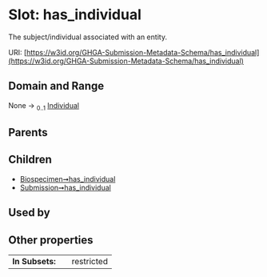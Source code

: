 
# Slot: has_individual


The subject/individual associated with an entity.

URI: [https://w3id.org/GHGA-Submission-Metadata-Schema/has_individual](https://w3id.org/GHGA-Submission-Metadata-Schema/has_individual)


## Domain and Range

None &#8594;  <sub>0..1</sub> [Individual](Individual.md)

## Parents


## Children

 *  [Biospecimen➞has_individual](Biospecimen_has_individual.md)
 *  [Submission➞has_individual](Submission_has_individual.md)

## Used by


## Other properties

|  |  |  |
| --- | --- | --- |
| **In Subsets:** | | restricted |

